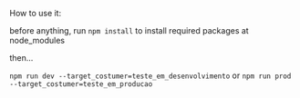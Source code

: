How to use it:

before anything, run
```npm install```
to install required packages at node_modules

then...


```npm run dev --target_costumer=teste_em_desenvolvimento```
or
```npm run prod --target_costumer=teste_em_producao```

